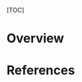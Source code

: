 [TOC]

# Overview

# References
[1]: https://en.wikipedia.org/wiki/Zhuang_Zhou "Wikipedia - Zhuang Zhou"
[2]: https://vi.wikipedia.org/wiki/Trang_T%E1%BB%AD "Vi Wikipedia - Trang Tử"

